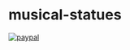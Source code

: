 # musical-statues

[![paypal](https://www.paypalobjects.com/en_US/i/btn/btn_donateCC_LG.gif)](luca@morache.ro)
